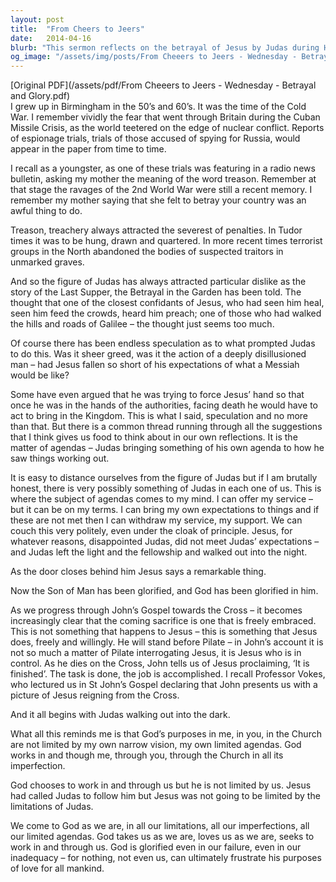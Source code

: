 ```yaml
---
layout: post
title:  "From Cheers to Jeers"
date:   2014-04-16
blurb: "This sermon reflects on the betrayal of Jesus by Judas during Holy Week. It explores the motivations behind Judas' actions and the concept of personal agendas. It emphasizes that God's purposes are not limited by our own narrow visions and that He works through us despite our imperfections."
og_image: "/assets/img/posts/From Cheeers to Jeers - Wednesday - Betrayal and Glory.png"
---
```

[Original PDF](/assets/pdf/From Cheeers to Jeers - Wednesday - Betrayal and Glory.pdf)    
I grew up in Birmingham in the 50’s and 60’s. It was the time of the Cold War. I remember vividly the fear that went through Britain during the Cuban Missile Crisis, as the world teetered on the edge of nuclear conflict. Reports of espionage trials, trials of those accused of spying for Russia, would appear in the paper from time to time.

I recall as a youngster, as one of these trials was featuring in a radio news bulletin, asking my mother the meaning of the word treason. Remember at that stage the ravages of the 2nd World War were still a recent memory. I remember my mother saying that she felt to betray your country was an awful thing to do.

Treason, treachery always attracted the severest of penalties. In Tudor times it was to be hung, drawn and quartered. In more recent times terrorist groups in the North abandoned the bodies of suspected traitors in unmarked graves.

And so the figure of Judas has always attracted particular dislike as the story of the Last Supper, the Betrayal in the Garden has been told. The thought that one of the closest confidants of Jesus, who had seen him heal, seen him feed the crowds, heard him preach; one of those who had walked the hills and roads of Galilee – the thought just seems too much.

Of course there has been endless speculation as to what prompted Judas to do this. Was it sheer greed, was it the action of a deeply disillusioned man – had Jesus fallen so short of his expectations of what a Messiah would be like?

Some have even argued that he was trying to force Jesus’ hand so that once he was in the hands of the authorities, facing death he would have to act to bring in the Kingdom. This is what I said, speculation and no more than that. But there is a common thread running through all the suggestions that I think gives us food to think about in our own reflections. It is the matter of agendas – Judas bringing something of his own agenda to how he saw things working out.

It is easy to distance ourselves from the figure of Judas but if I am brutally honest, there is very possibly something of Judas in each one of us. This is where the subject of agendas comes to my mind. I can offer my service – but it can be on my terms. I can bring my own expectations to things and if these are not met then I can withdraw my service, my support. We can couch this very politely, even under the cloak of principle. Jesus, for whatever reasons, disappointed Judas, did not meet Judas’ expectations – and Judas left the light and the fellowship and walked out into the night.

As the door closes behind him Jesus says a remarkable thing.

Now the Son of Man has been glorified, and God has been glorified in him.

As we progress through John’s Gospel towards the Cross – it becomes increasingly clear that the coming sacrifice is one that is freely embraced. This is not something that happens to Jesus – this is something that Jesus does, freely and willingly. He will stand before Pilate – in John’s account it is not so much a matter of Pilate interrogating Jesus, it is Jesus who is in control. As he dies on the Cross, John tells us of Jesus proclaiming, ‘It is finished’. The task is done, the job is accomplished. I recall Professor Vokes, who lectured us in St John’s Gospel declaring that John presents us with a picture of Jesus reigning from the Cross.

And it all begins with Judas walking out into the dark.

What all this reminds me is that God’s purposes in me, in you, in the Church are not limited by my own narrow vision, my own limited agendas. God works in and though me, through you, through the Church in all its imperfection.

God chooses to work in and through us but he is not limited by us. Jesus had called Judas to follow him but Jesus was not going to be limited by the limitations of Judas.

We come to God as we are, in all our limitations, all our imperfections, all our limited agendas. God takes us as we are, loves us as we are, seeks to work in and through us. God is glorified even in our failure, even in our inadequacy – for nothing, not even us, can ultimately frustrate his purposes of love for all mankind.
